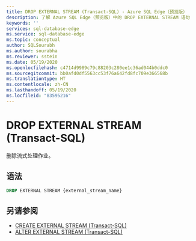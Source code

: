 ```yaml
---
title: DROP EXTERNAL STREAM (Transact-SQL) - Azure SQL Edge（预览版）
description: 了解 Azure SQL Edge（预览版）中的 DROP EXTERNAL STREAM 语句
keywords: ''
services: sql-database-edge
ms.service: sql-database-edge
ms.topic: conceptual
author: SQLSourabh
ms.author: sourabha
ms.reviewer: sstein
ms.date: 05/19/2020
ms.openlocfilehash: c4714d9989c79c88203c280ee1c36ad044b0ddc0
ms.sourcegitcommit: bb0afd0df5563cc53f76a642fd8fc709e366568b
ms.translationtype: HT
ms.contentlocale: zh-CN
ms.lasthandoff: 05/19/2020
ms.locfileid: "83595216"
---
```

# <a name="drop-external-stream-transact-sql"></a>DROP EXTERNAL STREAM (Transact-SQL)

删除流式处理作业。 

## <a name="syntax"></a>语法

```sql
DROP EXTERNAL STREAM {external_stream_name}  
```

## <a name="see-also"></a>另请参阅

- [CREATE EXTERNAL STREAM (Transact-SQL)](create-external-stream-transact-sql.md) 
- [ALTER EXTERNAL STREAM (Transact-SQL)](alter-external-stream-transact-sql.md) 